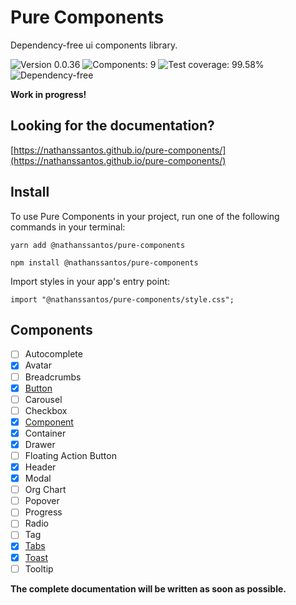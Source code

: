 # Pure Components

Dependency-free ui components library.

![Version 0.0.36](https://img.shields.io/badge/Version-%200.0.36-green)
![Components: 9](https://img.shields.io/badge/Components-%208-green)
![Test coverage: 99.58%](https://img.shields.io/badge/Test%20Coverage-99.58%25-green)
![Dependency-free](https://img.shields.io/badge/Dependency-%20free-green)

**Work in progress!**

## Looking for the documentation?

[https://nathanssantos.github.io/pure-components/](https://nathanssantos.github.io/pure-components/)

## Install

To use Pure Components in your project, run one of the following commands in your terminal:

```
yarn add @nathanssantos/pure-components
```

```
npm install @nathanssantos/pure-components
```

Import styles in your app's entry point:

```
import "@nathanssantos/pure-components/style.css";
```

## Components

- [ ] Autocomplete
- [x] Avatar
- [ ] Breadcrumbs
- [x] [Button](https://nathanssantos.github.io/pure-components/#button)
- [ ] Carousel
- [ ] Checkbox
- [x] [Component](https://nathanssantos.github.io/pure-components/#component)
- [x] Container
- [x] Drawer
- [ ] Floating Action Button
- [x] Header
- [x] Modal
- [ ] Org Chart
- [ ] Popover
- [ ] Progress
- [ ] Radio
- [ ] Tag
- [x] [Tabs](https://nathanssantos.github.io/pure-components/#tabs)
- [x] [Toast](https://nathanssantos.github.io/pure-components/#toast)
- [ ] Tooltip

**The complete documentation will be written as soon as possible.**
